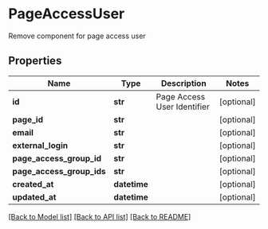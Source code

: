 # PageAccessUser

Remove component for page access user
## Properties
Name | Type | Description | Notes
------------ | ------------- | ------------- | -------------
**id** | **str** | Page Access User Identifier | [optional] 
**page_id** | **str** |  | [optional] 
**email** | **str** |  | [optional] 
**external_login** | **str** |  | [optional] 
**page_access_group_id** | **str** |  | [optional] 
**page_access_group_ids** | **str** |  | [optional] 
**created_at** | **datetime** |  | [optional] 
**updated_at** | **datetime** |  | [optional] 

[[Back to Model list]](../README.md#documentation-for-models) [[Back to API list]](../README.md#documentation-for-api-endpoints) [[Back to README]](../README.md)



